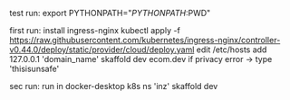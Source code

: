 test run:
export PYTHONPATH="${PYTHONPATH}:$PWD"

first run:
install  ingress-nginx
    kubectl apply -f https://raw.githubusercontent.com/kubernetes/ingress-nginx/controller-v0.44.0/deploy/static/provider/cloud/deploy.yaml
edit /etc/hosts 
    add 127.0.0.1 'domain_name'
skaffold dev
ecom.dev
if privacy error -> type 'thisisunsafe'

sec run:
run in docker-desktop k8s ns 'inz'
skaffold dev